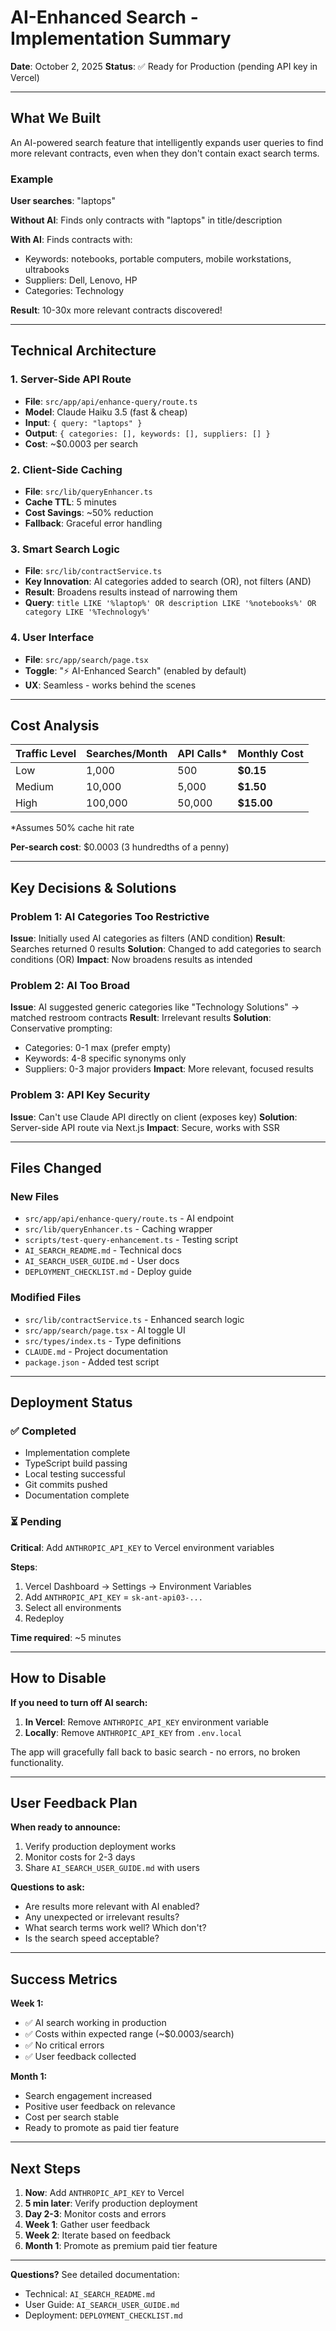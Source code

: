 # AI-Enhanced Search - Implementation Summary

**Date**: October 2, 2025
**Status**: ✅ Ready for Production (pending API key in Vercel)

---

## What We Built

An AI-powered search feature that intelligently expands user queries to find more relevant contracts, even when they don't contain exact search terms.

### Example
**User searches**: "laptops"

**Without AI**: Finds only contracts with "laptops" in title/description

**With AI**: Finds contracts with:
- Keywords: notebooks, portable computers, mobile workstations, ultrabooks
- Suppliers: Dell, Lenovo, HP
- Categories: Technology

**Result**: 10-30x more relevant contracts discovered!

---

## Technical Architecture

### 1. Server-Side API Route
- **File**: `src/app/api/enhance-query/route.ts`
- **Model**: Claude Haiku 3.5 (fast & cheap)
- **Input**: `{ query: "laptops" }`
- **Output**: `{ categories: [], keywords: [], suppliers: [] }`
- **Cost**: ~$0.0003 per search

### 2. Client-Side Caching
- **File**: `src/lib/queryEnhancer.ts`
- **Cache TTL**: 5 minutes
- **Cost Savings**: ~50% reduction
- **Fallback**: Graceful error handling

### 3. Smart Search Logic
- **File**: `src/lib/contractService.ts`
- **Key Innovation**: AI categories added to search (OR), not filters (AND)
- **Result**: Broadens results instead of narrowing them
- **Query**: `title LIKE '%laptop%' OR description LIKE '%notebooks%' OR category LIKE '%Technology%'`

### 4. User Interface
- **File**: `src/app/search/page.tsx`
- **Toggle**: "⚡ AI-Enhanced Search" (enabled by default)
- **UX**: Seamless - works behind the scenes

---

## Cost Analysis

| Traffic Level | Searches/Month | API Calls* | Monthly Cost |
|---------------|----------------|-----------|--------------|
| Low | 1,000 | 500 | **$0.15** |
| Medium | 10,000 | 5,000 | **$1.50** |
| High | 100,000 | 50,000 | **$15.00** |

*Assumes 50% cache hit rate

**Per-search cost**: $0.0003 (3 hundredths of a penny)

---

## Key Decisions & Solutions

### Problem 1: AI Categories Too Restrictive
**Issue**: Initially used AI categories as filters (AND condition)
**Result**: Searches returned 0 results
**Solution**: Changed to add categories to search conditions (OR)
**Impact**: Now broadens results as intended

### Problem 2: AI Too Broad
**Issue**: AI suggested generic categories like "Technology Solutions" → matched restroom contracts
**Result**: Irrelevant results
**Solution**: Conservative prompting:
- Categories: 0-1 max (prefer empty)
- Keywords: 4-8 specific synonyms only
- Suppliers: 0-3 major providers
**Impact**: More relevant, focused results

### Problem 3: API Key Security
**Issue**: Can't use Claude API directly on client (exposes key)
**Solution**: Server-side API route via Next.js
**Impact**: Secure, works with SSR

---

## Files Changed

### New Files
- `src/app/api/enhance-query/route.ts` - AI endpoint
- `src/lib/queryEnhancer.ts` - Caching wrapper
- `scripts/test-query-enhancement.ts` - Testing script
- `AI_SEARCH_README.md` - Technical docs
- `AI_SEARCH_USER_GUIDE.md` - User docs
- `DEPLOYMENT_CHECKLIST.md` - Deploy guide

### Modified Files
- `src/lib/contractService.ts` - Enhanced search logic
- `src/app/search/page.tsx` - AI toggle UI
- `src/types/index.ts` - Type definitions
- `CLAUDE.md` - Project documentation
- `package.json` - Added test script

---

## Deployment Status

### ✅ Completed
- Implementation complete
- TypeScript build passing
- Local testing successful
- Git commits pushed
- Documentation complete

### ⏳ Pending
**Critical**: Add `ANTHROPIC_API_KEY` to Vercel environment variables

**Steps**:
1. Vercel Dashboard → Settings → Environment Variables
2. Add `ANTHROPIC_API_KEY` = `sk-ant-api03-...`
3. Select all environments
4. Redeploy

**Time required**: ~5 minutes

---

## How to Disable

**If you need to turn off AI search:**

1. **In Vercel**: Remove `ANTHROPIC_API_KEY` environment variable
2. **Locally**: Remove `ANTHROPIC_API_KEY` from `.env.local`

The app will gracefully fall back to basic search - no errors, no broken functionality.

---

## User Feedback Plan

**When ready to announce:**
1. Verify production deployment works
2. Monitor costs for 2-3 days
3. Share `AI_SEARCH_USER_GUIDE.md` with users

**Questions to ask:**
- Are results more relevant with AI enabled?
- Any unexpected or irrelevant results?
- What search terms work well? Which don't?
- Is the search speed acceptable?

---

## Success Metrics

**Week 1:**
- ✅ AI search working in production
- ✅ Costs within expected range (~$0.0003/search)
- ✅ No critical errors
- ✅ User feedback collected

**Month 1:**
- Search engagement increased
- Positive user feedback on relevance
- Cost per search stable
- Ready to promote as paid tier feature

---

## Next Steps

1. **Now**: Add `ANTHROPIC_API_KEY` to Vercel
2. **5 min later**: Verify production deployment
3. **Day 2-3**: Monitor costs and errors
4. **Week 1**: Gather user feedback
5. **Week 2**: Iterate based on feedback
6. **Month 1**: Promote as premium paid tier feature

---

**Questions?** See detailed documentation:
- Technical: `AI_SEARCH_README.md`
- User Guide: `AI_SEARCH_USER_GUIDE.md`
- Deployment: `DEPLOYMENT_CHECKLIST.md`
